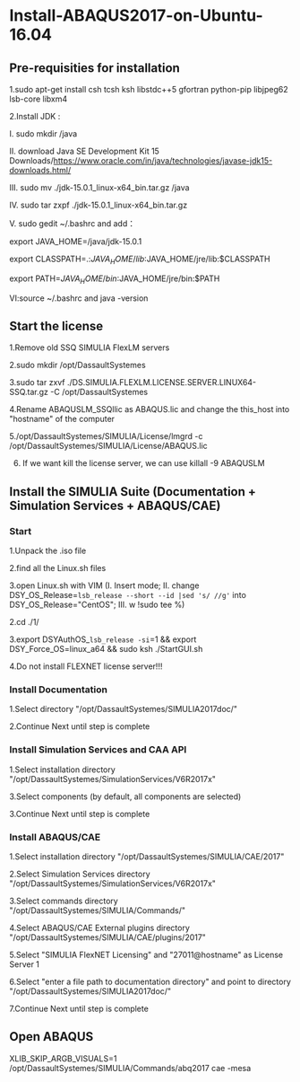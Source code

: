 # Install-ABAQUS2017-on-Ubuntu-16.04

## Pre-requisities for installation  

1.sudo apt-get install csh tcsh ksh libstdc++5 gfortran python-pip libjpeg62 lsb-core libxm4  

2.Install JDK :   

I. sudo mkdir /java  

II. download Java SE Development Kit 15 Downloads/https://www.oracle.com/in/java/technologies/javase-jdk15-downloads.html/  

III. sudo mv ./jdk-15.0.1_linux-x64_bin.tar.gz /java  

IV. sudo tar zxpf ./jdk-15.0.1_linux-x64_bin.tar.gz  

V. sudo gedit ~/.bashrc and add：     


export JAVA_HOME=/java/jdk-15.0.1  

export CLASSPATH=.:$JAVA_HOME/lib:$JAVA_HOME/jre/lib:$CLASSPATH  

export PATH=$JAVA_HOME/bin:$JAVA_HOME/jre/bin:$PATH    


VI:source ~/.bashrc and java -version

## Start the license

1.Remove old SSQ SIMULIA FlexLM servers

2.sudo mkdir /opt/DassaultSystemes

3.sudo tar zxvf ./DS.SIMULIA.FLEXLM.LICENSE.SERVER.LINUX64-SSQ.tar.gz -C /opt/DassaultSystemes

4.Rename  ABAQUSLM_SSQllic as ABAQUS.lic and change the this_host into "hostname" of the computer

5./opt/DassaultSystemes/SIMULIA/License/lmgrd -c /opt/DassaultSystemes/SIMULIA/License/ABAQUS.lic

6. If we want kill the license server, we can use  killall -9 ABAQUSLM

## Install the SIMULIA Suite (Documentation + Simulation Services + ABAQUS/CAE)

### Start

1.Unpack the .iso file

2.find all the Linux.sh files

3.open Linux.sh with VIM (I. Insert mode; II. change DSY_OS_Release=`lsb_release --short --id |sed 's/ //g'` into DSY_OS_Release="CentOS"; III. w !sudo tee %)

2.cd ./1/

3.export DSYAuthOS_`lsb_release -si`=1 && export DSY_Force_OS=linux_a64 && sudo ksh ./StartGUI.sh

4.Do not install FLEXNET license server!!!

### Install Documentation

1.Select directory "/opt/DassaultSystemes/SIMULIA2017doc/"

2.Continue Next until step is complete

### Install Simulation Services and CAA API

1.Select installation directory "/opt/DassaultSystemes/SimulationServices/V6R2017x"

3.Select components (by default, all components are selected)

3.Continue Next until step is complete

### Install ABAQUS/CAE

1.Select installation directory "/opt/DassaultSystemes/SIMULIA/CAE/2017"

2.Select Simulation Services directory "/opt/DassaultSystemes/SimulationServices/V6R2017x"

3.Select commands directory "/opt/DassaultSystemes/SIMULIA/Commands/"

4.Select ABAQUS/CAE External plugins directory "/opt/DassaultSystemes/SIMULIA/CAE/plugins/2017"

5.Select "SIMULIA FlexNET Licensing" and "27011@hostname" as License Server 1

6.Select "enter a file path to documentation directory" and point to directory "/opt/DassaultSystemes/SIMULIA2017doc/"

7.Continue Next until step is complete

## Open ABAQUS

XLIB_SKIP_ARGB_VISUALS=1 /opt/DassaultSystemes/SIMULIA/Commands/abq2017 cae -mesa

